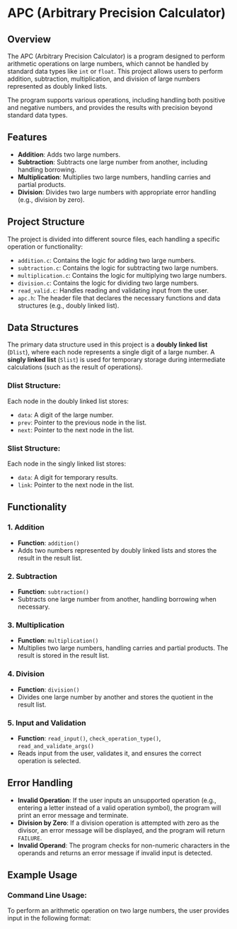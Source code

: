 # APC (Arbitrary Precision Calculator)

## Overview

The APC (Arbitrary Precision Calculator) is a program designed to perform arithmetic operations on large numbers, which cannot be handled by standard data types like `int` or `float`. This project allows users to perform addition, subtraction, multiplication, and division of large numbers represented as doubly linked lists.

The program supports various operations, including handling both positive and negative numbers, and provides the results with precision beyond standard data types.

## Features

- **Addition**: Adds two large numbers.
- **Subtraction**: Subtracts one large number from another, including handling borrowing.
- **Multiplication**: Multiplies two large numbers, handling carries and partial products.
- **Division**: Divides two large numbers with appropriate error handling (e.g., division by zero).

## Project Structure

The project is divided into different source files, each handling a specific operation or functionality:

- `addition.c`: Contains the logic for adding two large numbers.
- `subtraction.c`: Contains the logic for subtracting two large numbers.
- `multiplication.c`: Contains the logic for multiplying two large numbers.
- `division.c`: Contains the logic for dividing two large numbers.
- `read_valid.c`: Handles reading and validating input from the user.
- `apc.h`: The header file that declares the necessary functions and data structures (e.g., doubly linked list).
  
## Data Structures

The primary data structure used in this project is a **doubly linked list** (`Dlist`), where each node represents a single digit of a large number. A **singly linked list** (`Slist`) is used for temporary storage during intermediate calculations (such as the result of operations).

### Dlist Structure:

Each node in the doubly linked list stores:
- `data`: A digit of the large number.
- `prev`: Pointer to the previous node in the list.
- `next`: Pointer to the next node in the list.

### Slist Structure:

Each node in the singly linked list stores:
- `data`: A digit for temporary results.
- `link`: Pointer to the next node in the list.

## Functionality

### 1. **Addition**
   - **Function**: `addition()`
   - Adds two numbers represented by doubly linked lists and stores the result in the result list.

### 2. **Subtraction**
   - **Function**: `subtraction()`
   - Subtracts one large number from another, handling borrowing when necessary.

### 3. **Multiplication**
   - **Function**: `multiplication()`
   - Multiplies two large numbers, handling carries and partial products. The result is stored in the result list.

### 4. **Division**
   - **Function**: `division()`
   - Divides one large number by another and stores the quotient in the result list.

### 5. **Input and Validation**
   - **Function**: `read_input()`, `check_operation_type()`, `read_and_validate_args()`
   - Reads input from the user, validates it, and ensures the correct operation is selected.
  
## Error Handling

- **Invalid Operation**: If the user inputs an unsupported operation (e.g., entering a letter instead of a valid operation symbol), the program will print an error message and terminate.
- **Division by Zero**: If a division operation is attempted with zero as the divisor, an error message will be displayed, and the program will return `FAILURE`.
- **Invalid Operand**: The program checks for non-numeric characters in the operands and returns an error message if invalid input is detected.

## Example Usage

### Command Line Usage:
To perform an arithmetic operation on two large numbers, the user provides input in the following format:

